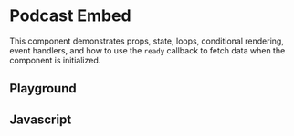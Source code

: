 # Podcast Embed

This component demonstrates props, state, loops, conditional rendering, event handlers, and how to use the `ready` callback to fetch data when the component is initialized.

<script src="/components/podcast.js" type="module"></script>

## Playground

<element-story>
<script type="application/json">
  {
		"feed": {"type": "text"},
		"perpage": {"type": "number"}
  }
</script>
<ardi-podcast feed="https://feeds.megaphone.fm/howto" perpage="5"></ardi-podcast>
</element-story>

## Javascript

[](../components/podcast.js ':include')
